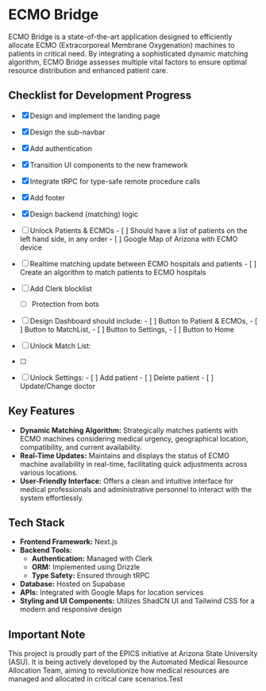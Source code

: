 # ECMO Bridge

ECMO Bridge is a state-of-the-art application designed to efficiently allocate ECMO (Extracorporeal Membrane Oxygenation) machines to patients in critical need. By integrating a sophisticated dynamic matching algorithm, ECMO Bridge assesses multiple vital factors to ensure optimal resource distribution and enhanced patient care.

## Checklist for Development Progress

- [x] Design and implement the landing page
- [x] Design the sub-navbar
- [x] Add authentication
- [x] Transition UI components to the new framework
- [x] Integrate tRPC for type-safe remote procedure calls
- [x] Add footer
- [x] Design backend (matching) logic
- [ ] Unlock Patients & ECMOs
      - [ ] Should have a list of patients on the left hand side, in any order
      - [ ] Google Map of Arizona with ECMO device
- [ ] Realtime matching update between ECMO hospitals and patients
      - [ ] Create an algorithm to match patients to ECMO hospitals

- [ ]  Add Clerk blocklist
      - [ ]  Protection from bots
       
- [ ] Design Dashboard should include:
      - [ ] Button to Patient & ECMOs,
      - [ ] Button to MatchList,
      - [ ] Button to Settings,
      - [ ] Button to Home
      
- [ ] Unlock Match List:
- [ ] 

- [ ] Unlock Settings:
      - [ ] Add patient
      - [ ] Delete patient
      - [ ] Update/Change doctor

      

## Key Features

- **Dynamic Matching Algorithm:** Strategically matches patients with ECMO machines considering medical urgency, geographical location, compatibility, and current availability.
- **Real-Time Updates:** Maintains and displays the status of ECMO machine availability in real-time, facilitating quick adjustments across various locations.
- **User-Friendly Interface:** Offers a clean and intuitive interface for medical professionals and administrative personnel to interact with the system effortlessly.

## Tech Stack

- **Frontend Framework:** Next.js
- **Backend Tools:**
  - **Authentication:** Managed with Clerk
  - **ORM:** Implemented using Drizzle
  - **Type Safety:** Ensured through tRPC
- **Database:** Hosted on Supabase
- **APIs:** Integrated with Google Maps for location services
- **Styling and UI Components:** Utilizes ShadCN UI and Tailwind CSS for a modern and responsive design

## Important Note

This project is proudly part of the EPICS initiative at Arizona State University (ASU). It is being actively developed by the Automated Medical Resource Allocation Team, aiming to revolutionize how medical resources are managed and allocated in critical care scenarios.Test
